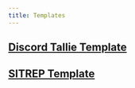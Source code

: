 ```yaml
---
title: Templates
---
```

## [Discord Tallie Template](https://docs.google.com/document/d/1Sn6gsPAzKgqqhBUZ6ydYEjyEe58B2_G7Tesu7nAVKGQ/edit)

## [SITREP Template](https://docs.google.com/document/d/1xkLRULZne8kqpC5HCleaOTFmA7CPEQbTKBdoJqrdGiE/edit)

